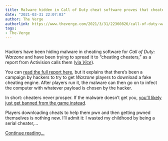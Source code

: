 ```yaml
---
title: Malware hidden in Call of Duty cheat software proves that cheaters never prosper
date: "2021-03-31 22:07:03"
author: The Verge
authorlink: https://www.theverge.com/2021/3/31/22360826/call-of-duty-warzone-malware-cheats-hack
tags:
- The-Verge
---
```

<figure>
      <img alt="" src="https://cdn.vox-cdn.com/thumbor/2ZZVrHVEgEZQe9NlNBMKBus4ymU=/150x0:1770x1080/1310x873/cdn.vox-cdn.com/uploads/chorus_image/image/69057233/AGB_WZ_0309_Vehicles.0.jpg" />
    </figure>

  <p id="m5tKRx">Hackers have been hiding malware in cheating software for <em>Call of Duty: Warzone</em> and have been trying to spread it to “cheating cheaters,” as a report from Activision calls them (<a href="https://www.vice.com/en/article/bvxwva/activision-reveals-malware-disguised-as-call-of-duty-warzone-cheats">via <em>Vice</em></a>). </p>
<p id="OwEGGB">You can <a href="https://research.activision.com/publications/2021/03/cheating-cheaters-malware-delivered-as-call-of-duty-cheats">read the full report here</a>, but it explains that there’s been a campaign by hackers to try to get <em>Warzone </em>players to download a fake cheating engine. After players run it, the malware can then go on to infect the computer with whatever payload is chosen by the hacker.</p>
<p id="1F6sOo">In short: cheaters never prosper. If the malware doesn’t get you, <a href="https://www.vice.com/en/article/7k9m5a/call-of-duty-warzone-bans-more-than-60000-cheaters">you’ll likely just get banned from the game instead</a>.</p>
<p id="FDfRw3">Players downloading cheats to help them pwn and then getting pwned themselves is nothing new. I’ll admit it: I wasted my childhood by being a serial cheater,...</p>
  <p>
    <a href="https://www.theverge.com/2021/3/31/22360826/call-of-duty-warzone-malware-cheats-hack">Continue reading&hellip;</a>
  </p>